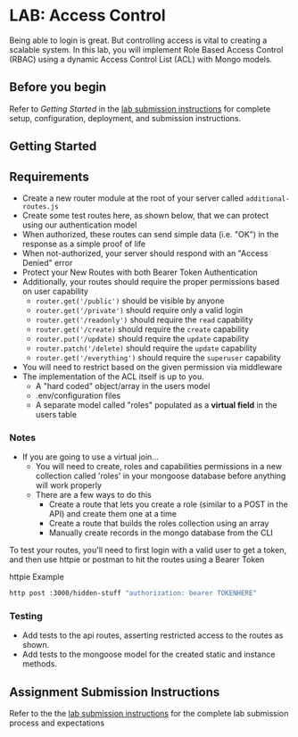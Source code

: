 # LAB: Access Control

Being able to login is great. But controlling access is vital to creating a scalable system. In this lab, you will implement Role Based Access Control (RBAC) using a dynamic Access Control List (ACL) with Mongo models.

## Before you begin

Refer to *Getting Started*  in the [lab submission instructions](../../../reference/submission-instructions/labs/README.md) for complete setup, configuration, deployment, and submission instructions.

## Getting Started

## Requirements

- Create a new router module at the root of your server called `additional-routes.js`
- Create some test routes here, as shown below, that we can protect using our authentication model
- When authorized, these routes can send simple data (i.e. "OK") in the response as a simple proof of life
- When not-authorized, your server should respond with an "Access Denied" error
- Protect your New Routes with both Bearer Token Authentication
- Additionally, your routes should require the proper permissions based on user capability
  - `router.get('/public')` should be visible by anyone
  - `router.get('/private')` should require only a valid login
  - `router.get('/readonly')` should require the `read` capability
  - `router.get('/create)` should require the `create` capability
  - `router.put('/update)` should require the `update` capability
  - `router.patch('/delete)` should require the `update` capability
  - `router.get('/everything')` should require the `superuser` capability
- You will need to restrict based on the given permission via middleware
- The implementation of the ACL itself is up to you.
  - A "hard coded" object/array in the users model
  - .env/configuration files
  - A separate model called "roles" populated as a **virtual field** in the users table

### Notes

- If you are going to use a virtual join...
  - You will need to create, roles and capabilities permissions in a new collection called 'roles' in  your mongoose database before anything will work properly
  - There are a few ways to do this
    - Create a route that lets you create a role (similar to a POST in the API) and create them one at a time
    - Create a route that builds the roles collection using an array
    - Manually create records in the mongo database from the CLI

To test your routes, you'll need to first login with a valid user to get a token, and then use httpie or postman to hit the routes using a Bearer Token

httpie Example

```bash
http post :3000/hidden-stuff "authorization: bearer TOKENHERE"
```

### Testing

- Add tests to the api routes, asserting restricted access to the routes as shown.
- Add tests to the mongoose model for the created static and instance methods.

## Assignment Submission Instructions

Refer to the the [lab submission instructions](../../../reference/submission-instructions/labs/README.md) for the complete lab submission process and expectations
